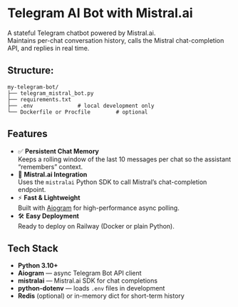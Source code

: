 # Telegram AI Bot with Mistral.ai

A stateful Telegram chatbot powered by Mistral.ai.  
Maintains per-chat conversation history, calls the Mistral chat-completion API, and replies in real time.

## Structure:

```
my-telegram-bot/
├── telegram_mistral_bot.py
├── requirements.txt
├── .env              # local development only
└── Dockerfile or Procfile        # optional
```

## Features

- ✅ **Persistent Chat Memory**  
  Keeps a rolling window of the last 10 messages per chat so the assistant “remembers” context.
- 🤖 **Mistral.ai Integration**  
  Uses the `mistralai` Python SDK to call Mistral’s chat-completion endpoint.
- ⚡ **Fast & Lightweight**  
  Built with [Aiogram](https://docs.aiogram.dev/) for high-performance async polling.
- 🛠️ **Easy Deployment**  
  Ready to deploy on Railway (Docker or plain Python).

## Tech Stack

- **Python 3.10+**
- **Aiogram** — async Telegram Bot API client
- **mistralai** — Mistral.ai SDK for chat completions
- **python-dotenv** — loads `.env` files in development
- **Redis** (optional) or in-memory dict for short-term history
